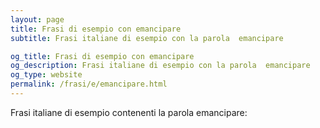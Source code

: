 ```yaml
---
layout: page
title: Frasi di esempio con emancipare 
subtitle: Frasi italiane di esempio con la parola  emancipare

og_title: Frasi di esempio con emancipare 
og_description: Frasi italiane di esempio con la parola  emancipare
og_type: website
permalink: /frasi/e/emancipare.html
---
```


Frasi italiane di esempio contenenti la parola emancipare:


